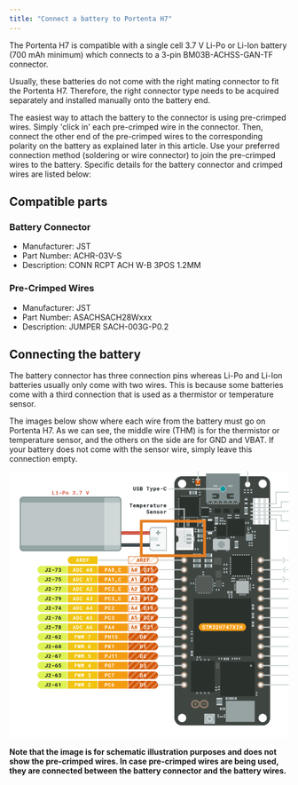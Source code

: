 ```yaml
---
title: "Connect a battery to Portenta H7"
---
```


The Portenta H7 is compatible with a single cell 3.7 V Li-Po or Li-Ion battery (700 mAh minimum) which connects to a 3-pin BM03B-ACHSS-GAN-TF connector.

Usually, these batteries do not come with the right mating connector to fit the Portenta H7. Therefore, the right connector type needs to be acquired separately and installed manually onto the battery end.

The easiest way to attach the battery to the connector is using pre-crimped wires. Simply 'click in' each pre-crimped wire in the connector. Then, connect the other end of the pre-crimped wires to the corresponding polarity on the battery as explained later in this article. Use your preferred connection method (soldering or wire connector) to join the pre-crimped wires to the battery. Specific details for the battery connector and crimped wires are listed below:

## Compatible parts

### Battery Connector

* Manufacturer: JST
* Part Number: ACHR-03V-S
* Description: CONN RCPT ACH W-B 3POS 1.2MM

### Pre-Crimped Wires

* Manufacturer: JST
* Part Number: ASACHSACH28Wxxx
* Description: JUMPER SACH-003G-P0.2

## Connecting the battery

The battery connector has three connection pins whereas Li-Po and Li-Ion batteries usually only come with two wires. This is because some batteries come with a third connection that is used as a thermistor or temperature sensor.

The images below show where each wire from the battery must go on Portenta H7. As we can see, the middle wire (THM) is for the thermistor or temperature sensor, and the others on the side are for GND and VBAT. If your battery does not come with the sensor wire, simply leave this connection empty.

![Battery connector on Portenta H7](img/portenta-H7-battery-connector.png)

**Note that the image is for schematic illustration purposes and does not show the pre-crimped wires. In case pre-crimped wires are being used, they are connected between the battery connector and the battery wires.**
